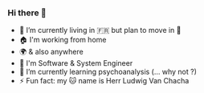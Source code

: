 ### Hi there 👋
- 📍 I’m currently living in 🇫🇷 but plan to move in 🏴󠁧󠁢󠁳󠁣󠁴󠁿
- 🏠 I'm working from home
- 🌍 & also anywhere
- 🏢 I'm Software & System Engineer
- 🌱 I’m currently learning psychoanalysis (… why not ?)
- ⚡ Fun fact: my 🐱 name is Herr Ludwig Van Chacha
